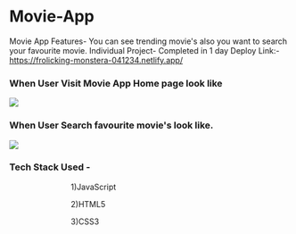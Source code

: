 # Movie-App
Movie App Features- You can see trending movie's also you want to search your favourite movie. Individual Project- Completed in 1 day    Deploy Link:- https://frolicking-monstera-041234.netlify.app/
<h3>When User Visit Movie App Home page look like</h3>

<img src="https://user-images.githubusercontent.com/97518972/165994138-234c6233-0713-4017-af79-d3c4886561cf.png"/>

<h3>When User Search favourite movie's look like. </h3>

<img src="https://user-images.githubusercontent.com/97518972/165994174-305929ab-2f09-4934-82b9-ba75cd91030e.png"/>
<h3>Tech Stack Used -</h3> 
  <p> &nbsp &nbsp &nbsp &nbsp &nbsp &nbsp &nbsp &nbsp &nbsp  &nbsp &nbsp &nbsp &nbsp &nbsp 1)JavaScript</p> 
  <p> &nbsp &nbsp &nbsp &nbsp &nbsp &nbsp &nbsp &nbsp &nbsp  &nbsp &nbsp &nbsp &nbsp &nbsp  2)HTML5</p> 
  <p> &nbsp &nbsp &nbsp &nbsp &nbsp &nbsp &nbsp &nbsp &nbsp   &nbsp &nbsp &nbsp &nbsp &nbsp 3)CSS3</p>
<!--   ![Screenshot (165)](https://user-images.githubusercontent.com/97518972/165994138-234c6233-0713-4017-af79-d3c4886561cf.png)
![Screenshot (166)](https://user-images.githubusercontent.com/97518972/165994174-305929ab-2f09-4934-82b9-ba75cd91030e.png) -->

